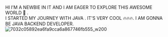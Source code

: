 HI I'M A NEWBIE IN IT AND I AM EAGER TO EXPLORE THIS AWESOME WORLD 🔬 .  
I STARTED MY JOURNEY WITH JAVA . IT'S VERY COOL 🔥🔥🔥.
I AM GONNA BE JAVA BACKEND DEVELOPER.  ![7032c05892ea6fa9cca6a867746fb555_w200](https://github.com/user-attachments/assets/c23950f3-ffcc-4be6-9f57-45d7d362d515)

